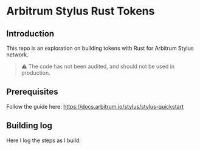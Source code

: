 # Arbitrum Stylus Rust Tokens

## Introduction
This repo is an exploration on building tokens with Rust for Arbitrum Stylus network.

> ⚠️ The code has not been audited, and should not be used in production.

## Prerequisites

Follow the guide here: https://docs.arbitrum.io/stylus/stylus-quickstart

## Building log

Here I log the steps as I build:

```bash
```